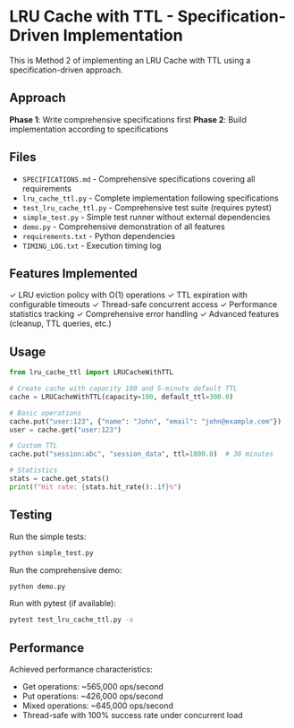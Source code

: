 # LRU Cache with TTL - Specification-Driven Implementation

This is Method 2 of implementing an LRU Cache with TTL using a specification-driven approach.

## Approach

**Phase 1**: Write comprehensive specifications first
**Phase 2**: Build implementation according to specifications

## Files

- `SPECIFICATIONS.md` - Comprehensive specifications covering all requirements
- `lru_cache_ttl.py` - Complete implementation following specifications
- `test_lru_cache_ttl.py` - Comprehensive test suite (requires pytest)
- `simple_test.py` - Simple test runner without external dependencies
- `demo.py` - Comprehensive demonstration of all features
- `requirements.txt` - Python dependencies
- `TIMING_LOG.txt` - Execution timing log

## Features Implemented

✓ LRU eviction policy with O(1) operations
✓ TTL expiration with configurable timeouts
✓ Thread-safe concurrent access
✓ Performance statistics tracking
✓ Comprehensive error handling
✓ Advanced features (cleanup, TTL queries, etc.)

## Usage

```python
from lru_cache_ttl import LRUCacheWithTTL

# Create cache with capacity 100 and 5-minute default TTL
cache = LRUCacheWithTTL(capacity=100, default_ttl=300.0)

# Basic operations
cache.put("user:123", {"name": "John", "email": "john@example.com"})
user = cache.get("user:123")

# Custom TTL
cache.put("session:abc", "session_data", ttl=1800.0)  # 30 minutes

# Statistics
stats = cache.get_stats()
print(f"Hit rate: {stats.hit_rate():.1f}%")
```

## Testing

Run the simple tests:
```bash
python simple_test.py
```

Run the comprehensive demo:
```bash
python demo.py
```

Run with pytest (if available):
```bash
pytest test_lru_cache_ttl.py -v
```

## Performance

Achieved performance characteristics:
- Get operations: ~565,000 ops/second
- Put operations: ~426,000 ops/second
- Mixed operations: ~645,000 ops/second
- Thread-safe with 100% success rate under concurrent load